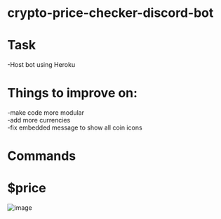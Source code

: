 # crypto-price-checker-discord-bot

# Task
-Host bot using Heroku

# Things to improve on: 

-make code more modular \
-add more currencies \
-fix embedded message to show all coin icons 
 

# Commands
# $price 
 ![image](https://user-images.githubusercontent.com/71401589/171096267-f36d7be6-03df-4045-8c03-50d1629ffb26.png) 
 


